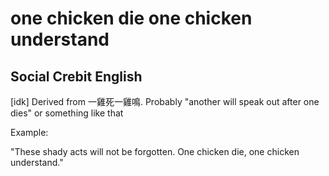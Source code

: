 
# one chicken die one chicken understand

 ## Social Crebit English

 [idk] Derived from 一雞死一雞鳴. Probably "another will speak out after one dies" or something like that

Example:

 "These shady acts will not be forgotten. One chicken die, one chicken understand."